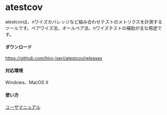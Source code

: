 # atestcov

atestcovは、nワイズカバレッジなど組み合わせテストのメトリクスを計測するツールです。ペアワイズ法、オールペア法、nワイズテストの補助が主な用途です。

#### ダウンロード

https://github.com/hiro-iseri/atestcov/releases

#### 対応環境

Windows、MacOS X

#### 使い方

[ユーザマニュアル](manual/manual.md)

